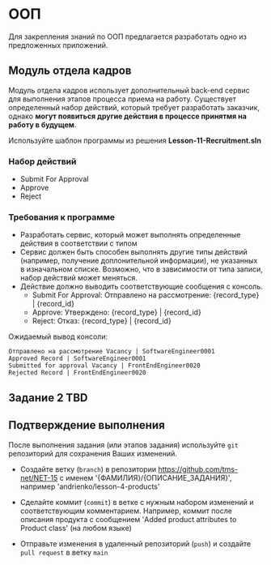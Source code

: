 ﻿# ООП
Для закрепления знаний по ООП предлагается разработать одно из предложенных приложений.

## Модуль отдела кадров
Модуль отдела кадров использует дополнительный back-end сервис для выполнения этапов процесса приема на работу.
Существует определенный набор действий, который требует разработать заказчик, 
однако **могут появиться другие действия в процессе принятмя на работу в будущем**.

Используйте шаблон программы из решения **Lesson-11-Recruitment.sln**

### Набор действий
  - Submit For Approval
  - Approve
  - Reject

### Требования к программе
  - Разработать сервис, который может выполнять определенные действия в соответствии с типом
  - Сервис должен быть способен выполнять другие типы действий (например, получение доплонительной информации), не указанных в изначальном списке.
    Возможно, что в зависимости от типа записи, набор действий может меняться.
  - Действие должно выводить соответствующие сообщения с консоль.
      - Submit For Approval: Отправлено на рассмотрение: {record_type} | {record_id}
      - Approve: Утверждено: {record_type} | {record_id}
      - Reject: Отказ: {record_type} | {record_id}

  Ожидаемый вывод консоли:
  ```
  Отправлено на рассмотрение Vacancy | SoftwareEngineer0001
  Approved Record | SoftwareEngineer0001
  Submitted for approval Vacancy | FrontEndEngineer0020
  Rejected Record | FrontEndEngineer0020
  ```

## Задание 2 TBD

## Подтверждение выполнения
После выполнения задания (или этапов задания) используйте `git` репозиторий для сохранения Ваших изменений.

 - Создайте ветку (`branch`) в репозитории https://github.com/tms-net/NET-15 с именем '{ФАМИЛИЯ}/{ОПИСАНИЕ_ЗАДАНИЯ}', например 'andrienko/lesson-4-products'

 - Сделайте коммит (`commit`) в ветке с нужным набором изменений и соответствующим комментарием. Например, коммит после описания продукта с сообщением 'Added product attributes to Product class' (на любом языке)

 - Отправьте изменения в удаленный репозиторий (`push`) и создайте `pull request` в ветку `main`








